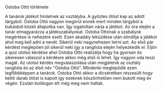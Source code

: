 Ostoba Ottó története

A tanárok játékot hírdetnek az osztályba. A győztes ötöst kap az adott tárgyból. Ostoba Ottó nagyon megörül ennek mert minden tárgyból a bukásból közeli állapotba van. Így izgatottan várja a játékot. Az óra elején a tanár elmagyarázza a játékszabályokat.
Ostoba Ottónak a szabályok megértése is nehezére esett. Ezen akadály leküzdése után elindítja a játékot ahol meg kell adni a nevét. Sikerül neki nagynehezen leírni azt. Az első pár kérdést meglepően jól sikerül neki így a ranglista elején helyezkedik el.
Eljön a quiz utolsó kérdése ahol Ostoba Ottó realizálja hogy ha gyorsan és sikeresen válaszol a kérdésre akkor még első is lehet. Így nagyon oda teszi magát. Az utolsó kérdés megválaszolása után megjelenik az osztály ranglista és az első név "Ostoba Ottó".
MIndenki meglepődik ezen legfőbbképpen a tanárok. Ostoba Ottó akkor a dicséretben részesült hogy kettő darab ötöst is kapott így ezeknek köszönhetően nem bukott meg év végén. Ezután boldogan élt még meg nem haltak.
